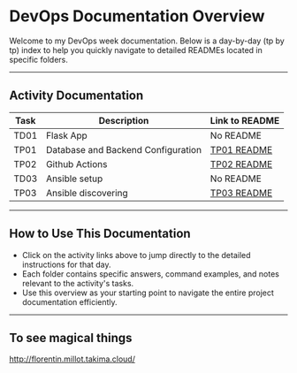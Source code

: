 # DevOps Documentation Overview

Welcome to my DevOps week documentation. Below is a day-by-day (tp by tp) index to help you quickly navigate to detailed READMEs located in specific folders.

---

## Activity Documentation

| Task  | Description                        | Link to README                 |
|-------|------------------------------------|--------------------------------|
| TD01  | Flask App                          | No README                      |
| TP01  | Database and Backend Configuration | [TP01 README](./tp01/README.md)|
| TP02  | Github Actions                     | [TP02 README](./tp02/README.md)|
| TD03  | Ansible setup                      | No README                      |
| TP03  | Ansible discovering                | [TP03 README](./tp03/README.md)|

---

## How to Use This Documentation

- Click on the activity links above to jump directly to the detailed instructions for that day.
- Each folder contains specific answers, command examples, and notes relevant to the activity's tasks.
- Use this overview as your starting point to navigate the entire project documentation efficiently.

---

## To see magical things

http://florentin.millot.takima.cloud/
